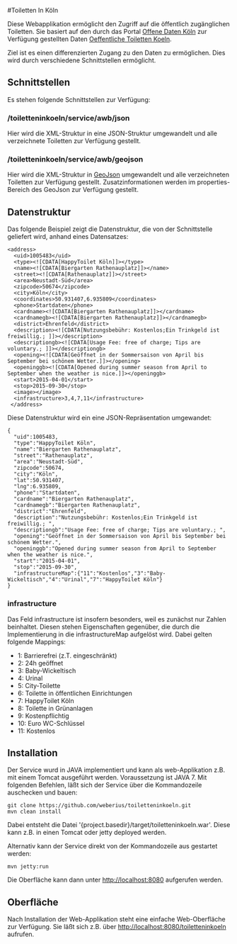 #Toiletten In Köln

Diese Webapplikation ermöglicht den Zugriff auf die öffentlich zugänglichen Toiletten. Sie basiert auf den durch das Portal [Offene Daten Köln](http://offenedaten-koeln.de/) zur Verfügung gestellten Daten [Oeffentliche Toiletten Koeln](http://offenedaten-koeln.de/dataset/oeffentliche-toiletten-koeln). 

Ziel ist es einen differenzierten Zugang zu den Daten zu ermöglichen. Dies wird durch verschiedene Schnittstellen ermöglicht.

## Schnittstellen

Es stehen folgende Schnittstellen zur Verfügung:

### /toiletteninkoeln/service/awb/json

Hier wird die XML-Struktur in eine JSON-Struktur umgewandelt und alle verzeichnete Toiletten zur Verfügung gestellt.

### /toiletteninkoeln/service/awb/geojson

Hier wird die XML-Struktur in [GeoJson](http://geojson.org/) umgewandelt und alle verzeichneten Toiletten zur Verfügung gestellt. Zusatzinformationen werden im properties-Bereich des GeoJson zur Verfügung gestellt.

## Datenstruktur

Das folgende Beispiel zeigt die Datenstruktur, die von der Schnittstelle geliefert wird, anhand eines Datensatzes: 
```
<address>
  <uid>1005483</uid>
  <type><![CDATA[HappyToilet Köln]]></type>
  <name><![CDATA[Biergarten Rathenauplatz]]></name>
  <street><![CDATA[Rathenauplatz]]></street>
  <area>Neustadt-Süd</area>
  <zipcode>50674</zipcode>
  <city>Köln</city>
  <coordinates>50.931407,6.935809</coordinates>
  <phone>Startdaten</phone>
  <cardname><![CDATA[Biergarten Rathenauplatz]]></cardname>
  <cardnamegb><![CDATA[Biergarten Rathenauplatz]]></cardnamegb>
  <district>Ehrenfeld</district>
  <description><![CDATA[Nutzungsbebühr: Kostenlos;Ein Trinkgeld ist freiwillig.; ]]></description>
  <descriptiongb><![CDATA[Usage Fee: free of charge; Tips are voluntary.; ]]></descriptiongb>
  <opening><![CDATA[Geöffnet in der Sommersaison von April bis September bei schönem Wetter.]]></opening>
  <openinggb><![CDATA[Opened during summer season from April to September when the weather is nice.]]></openinggb>
  <start>2015-04-01</start>
  <stop>2015-09-30</stop>
  <image></image>
  <infrastructure>3,4,7,11</infrastructure>
 </address>
```
Diese Datenstruktur wird ein eine JSON-Repräsentation umgewandet:
```
{
  "uid":1005483,
  "type":"HappyToilet Köln",
  "name":"Biergarten Rathenauplatz",
  "street":"Rathenauplatz",
  "area":"Neustadt-Süd",
  "zipcode":50674,
  "city":"Köln",
  "lat":50.931407,
  "lng":6.935809,
  "phone":"Startdaten",
  "cardname":"Biergarten Rathenauplatz",
  "cardnamegb":"Biergarten Rathenauplatz",
  "district":"Ehrenfeld",
  "description":"Nutzungsbebühr: Kostenlos;Ein Trinkgeld ist freiwillig.; ",
  "descriptiongb":"Usage Fee: free of charge; Tips are voluntary.; ",
  "opening":"Geöffnet in der Sommersaison von April bis September bei schönem Wetter.",
  "openinggb":"Opened during summer season from April to September when the weather is nice.",
  "start":"2015-04-01",
  "stop":"2015-09-30",
  "infrastructureMap":{"11":"Kostenlos","3":"Baby-Wickeltisch","4":"Urinal","7":"HappyToilet Köln"}
}
```

### infrastructure

Das Feld infrastructure ist insofern besonders, weil es zunächst nur Zahlen beinhaltet. Diesen stehen Eigenschaften gegenüber, die durch die Implementierung in die infrastructureMap aufgelöst wird. Dabei gelten folgende Mappings:

- 1: Barrierefrei (z.T. eingeschränkt)
- 2: 24h geöffnet
- 3: Baby-Wickeltisch
- 4: Urinal
- 5: City-Toilette
- 6: Toilette in öffentlichen Einrichtungen
- 7: HappyToilet Köln
- 8: Toilette in Grünanlagen
- 9: Kostenpflichtig
- 10: Euro WC-Schlüssel
- 11: Kostenlos

## Installation

Der Service wurd in JAVA implementiert und kann als web-Applikation z.B. mit einem Tomcat ausgeführt werden. Voraussetzung ist JAVA 7. Mit folgenden Befehlen, läßt sich der Service über die Kommandozeile auschecken und bauen:

    git clone https://github.com/weberius/toiletteninkoeln.git
    mvn clean install

Dabei entsteht die Datei '{project.basedir}/target/toiletteninkoeln.war'. Diese kann z.B. in einen Tomcat oder jetty deployed werden.

Alternativ kann der Service direkt von der Kommandozeile aus gestartet werden:

    mvn jetty:run
    
Die Oberfläche kann dann unter [http://localhost:8080](http://localhost:8080) aufgerufen werden.

## Oberfläche

Nach Installation der Web-Applikation steht eine einfache Web-Oberfläche zur Verfügung. Sie läßt sich z.B. über [http://localhost:8080/toiletteninkoeln](http://localhost:8080/toiletteninkoeln) aufrufen.


